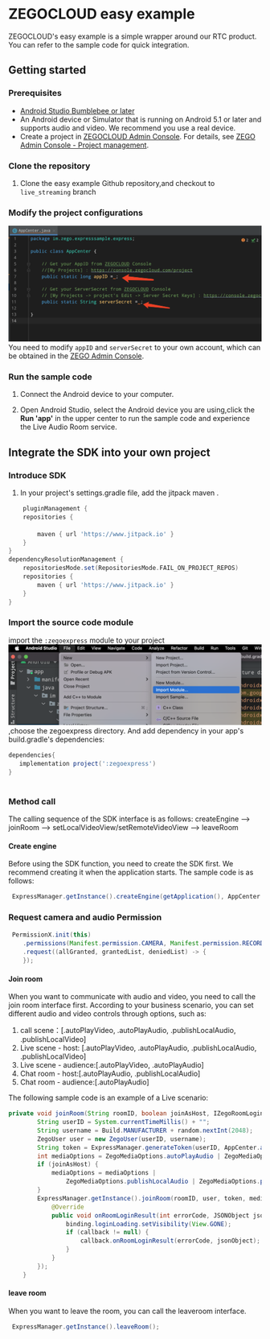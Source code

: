 # ZEGOCLOUD easy example
ZEGOCLOUD's easy example is a simple wrapper around our RTC product. You can refer to the sample code for quick integration.

## Getting started

### Prerequisites

* [Android Studio Bumblebee or later](https://developer.android.com/studio)
* An Android device or Simulator that is running on Android 5.1 or later and supports audio and video. We recommend you use a real device.
* Create a project in [ZEGOCLOUD Admin Console](https://console.zegocloud.com/). For details, see [ZEGO Admin Console - Project management](https://docs.zegocloud.com/article/1271).

###  Clone the repository
1. Clone the easy example Github repository,and checkout to `live_streaming` branch

### Modify the project configurations
![](media/16496764650900/16496772462635.png)
You need to modify `appID` and `serverSecret` to your own account, which can be obtained in the [ZEGO Admin Console](https://console.zegocloud.com/).

### Run the sample code

1. Connect the Android device to your computer.

2. Open Android Studio, select the Android device you are using,click the **Run 'app'** in the upper center to run the sample code and experience the Live Audio Room service.

## Integrate the SDK into your own project

### Introduce SDK
1. In your project's settings.gradle file, add the jitpack maven .
``` groovy
    pluginManagement {
    repositories {
        
        maven { url 'https://www.jitpack.io' }
    }
}
dependencyResolutionManagement {
    repositoriesMode.set(RepositoriesMode.FAIL_ON_PROJECT_REPOS)
    repositories {
        maven { url 'https://www.jitpack.io' }
    }
}
```

### Import the source code module
import the `:zegoexpress` module to your project
![](media/16496764650900/import_module.png),choose the zegoexpress directory. 
And add
dependency in your app's build.gradle's dependencies:
```groovy
dependencies{
   implementation project(':zegoexpress') 
}
 
```
### Method call
The calling sequence of the SDK interface is as follows:
createEngine --> joinRoom --> setLocalVideoView/setRemoteVideoView --> leaveRoom

#### Create engine
Before using the SDK function, you need to create the SDK first. We recommend creating it when the application starts. The sample code is as follows:
```java
 ExpressManager.getInstance().createEngine(getApplication(), AppCenter.appID);
```
### Request camera and audio Permission
```java
 PermissionX.init(this)
    .permissions(Manifest.permission.CAMERA, Manifest.permission.RECORD_AUDIO)
    .request((allGranted, grantedList, deniedList) -> {
    });
```

#### Join room
When you want to communicate with audio and video, you need to call the join room interface first. According to your business scenario, you can set different audio and video controls through options, such as:

1. call scene：[.autoPlayVideo, .autoPlayAudio, .publishLocalAudio, .publishLocalVideo]
2. Live scene - host: [.autoPlayVideo, .autoPlayAudio, .publishLocalAudio, .publishLocalVideo]
3. Live scene - audience:[.autoPlayVideo, .autoPlayAudio]
4. Chat room - host:[.autoPlayAudio, .publishLocalAudio]
5. Chat room - audience:[.autoPlayAudio]

The following sample code is an example of a Live scenario:
```java
private void joinRoom(String roomID, boolean joinAsHost, IZegoRoomLoginCallback callback) {
        String userID = System.currentTimeMillis() + "";
        String username = Build.MANUFACTURER + random.nextInt(2048);
        ZegoUser user = new ZegoUser(userID, username);
        String token = ExpressManager.generateToken(userID, AppCenter.appID, AppCenter.serverSecret);
        int mediaOptions = ZegoMediaOptions.autoPlayAudio | ZegoMediaOptions.autoPlayVideo;
        if (joinAsHost) {
            mediaOptions = mediaOptions |
                ZegoMediaOptions.publishLocalAudio | ZegoMediaOptions.publishLocalVideo;
        }
        ExpressManager.getInstance().joinRoom(roomID, user, token, mediaOptions, new IZegoRoomLoginCallback() {
            @Override
            public void onRoomLoginResult(int errorCode, JSONObject jsonObject) {
                binding.loginLoading.setVisibility(View.GONE);
                if (callback != null) {
                    callback.onRoomLoginResult(errorCode, jsonObject);
                }
            }
        });
    }
```

#### leave room
When you want to leave the room, you can call the leaveroom interface.
```java
 ExpressManager.getInstance().leaveRoom();
```
